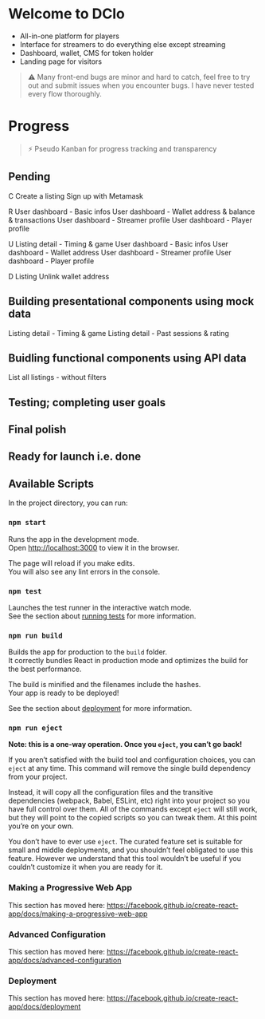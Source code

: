 # Welcome to DClo

- All-in-one platform for players
- Interface for streamers to do everything else except streaming
- Dashboard, wallet, CMS for token holder
- Landing page for visitors

> :warning: Many front-end bugs are minor and hard to catch, feel free to try out and submit issues when you encounter bugs. I have never tested every flow thoroughly.

# Progress

> :zap: Pseudo Kanban for progress tracking and transparency

## Pending

C
Create a listing
Sign up with Metamask

R
User dashboard - Basic infos
User dashboard - Wallet address & balance & transactions
User dashboard - Streamer profile
User dashboard - Player profile

U
Listing detail - Timing & game
User dashboard - Basic infos
User dashboard - Wallet address
User dashboard - Streamer profile
User dashboard - Player profile

D
Listing
Unlink wallet address

## Building presentational components using mock data

Listing detail - Timing & game
Listing detail - Past sessions & rating

## Buidling functional components using API data

List all listings - without filters

## Testing; completing user goals

## Final polish

## Ready for launch i.e. done

## Available Scripts

In the project directory, you can run:

### `npm start`

Runs the app in the development mode.<br />
Open [http://localhost:3000](http://localhost:3000) to view it in the browser.

The page will reload if you make edits.<br />
You will also see any lint errors in the console.

### `npm test`

Launches the test runner in the interactive watch mode.<br />
See the section about [running tests](https://facebook.github.io/create-react-app/docs/running-tests) for more information.

### `npm run build`

Builds the app for production to the `build` folder.<br />
It correctly bundles React in production mode and optimizes the build for the best performance.

The build is minified and the filenames include the hashes.<br />
Your app is ready to be deployed!

See the section about [deployment](https://facebook.github.io/create-react-app/docs/deployment) for more information.

### `npm run eject`

**Note: this is a one-way operation. Once you `eject`, you can’t go back!**

If you aren’t satisfied with the build tool and configuration choices, you can `eject` at any time. This command will remove the single build dependency from your project.

Instead, it will copy all the configuration files and the transitive dependencies (webpack, Babel, ESLint, etc) right into your project so you have full control over them. All of the commands except `eject` will still work, but they will point to the copied scripts so you can tweak them. At this point you’re on your own.

You don’t have to ever use `eject`. The curated feature set is suitable for small and middle deployments, and you shouldn’t feel obligated to use this feature. However we understand that this tool wouldn’t be useful if you couldn’t customize it when you are ready for it.

### Making a Progressive Web App

This section has moved here: https://facebook.github.io/create-react-app/docs/making-a-progressive-web-app

### Advanced Configuration

This section has moved here: https://facebook.github.io/create-react-app/docs/advanced-configuration

### Deployment

This section has moved here: https://facebook.github.io/create-react-app/docs/deployment
